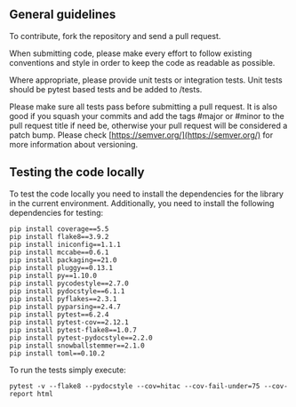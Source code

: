 ## General guidelines

To contribute, fork the repository and send a pull request.

When submitting code, please make every effort to follow existing conventions and style in order to keep the code as readable as possible.

Where appropriate, please provide unit tests or integration tests. Unit tests should be pytest based tests and be added to <project>/tests.

Please make sure all tests pass before submitting a pull request. It is also good if you squash your commits and add the tags #major or #minor to the pull request title if need be, otherwise your pull request will be considered a patch bump. Please check [https://semver.org/](https://semver.org/) for more information about versioning.

## Testing the code locally

To test the code locally you need to install the dependencies for the library in the current environment. Additionally, you need to install the following dependencies for testing:

```shell
pip install coverage==5.5
pip install flake8==3.9.2
pip install iniconfig==1.1.1
pip install mccabe==0.6.1
pip install packaging==21.0
pip install pluggy==0.13.1
pip install py==1.10.0
pip install pycodestyle==2.7.0
pip install pydocstyle==6.1.1
pip install pyflakes==2.3.1
pip install pyparsing==2.4.7
pip install pytest==6.2.4
pip install pytest-cov==2.12.1
pip install pytest-flake8==1.0.7
pip install pytest-pydocstyle==2.2.0
pip install snowballstemmer==2.1.0
pip install toml==0.10.2
```

To run the tests simply execute:

```shell
pytest -v --flake8 --pydocstyle --cov=hitac --cov-fail-under=75 --cov-report html
```
